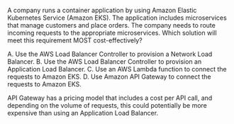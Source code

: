 A company runs a container application by using Amazon Elastic Kubernetes Service (Amazon EKS). The application includes microservices that manage customers and place orders. The company needs to route incoming requests to the appropriate microservices. Which solution will meet this requirement MOST cost-effectively? 

A. Use the AWS Load Balancer Controller to provision a Network Load Balancer. 
B. Use the AWS Load Balancer Controller to provision an Application Load Balancer. 
C. Use an AWS Lambda function to connect the requests to Amazon EKS.
D. Use Amazon API Gateway to connect the requests to Amazon EKS.

API Gateway has a pricing model that includes a cost per API call, and depending on the volume of requests, this could potentially be more expensive than using an Application Load Balancer.